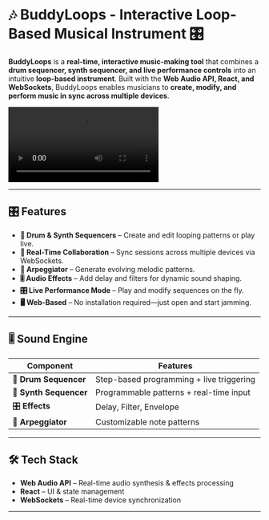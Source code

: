 # 🎶 BuddyLoops - Interactive Loop-Based Musical Instrument 🎛️

**BuddyLoops** is a **real-time, interactive music-making tool** that combines a **drum sequencer, synth sequencer, and live performance controls** into an intuitive **loop-based instrument**. Built with the **Web Audio API, React, and WebSockets**, BuddyLoops enables musicians to **create, modify, and perform music in sync across multiple devices**.

![BuddyLoops Video](/public/images/BuddyLoops.mp4)

---

## 🎛 Features

-   **🎵 Drum & Synth Sequencers** – Create and edit looping patterns or play live.
-   **🔄 Real-Time Collaboration** – Sync sessions across multiple devices via WebSockets.
-   **🎹 Arpeggiator** – Generate evolving melodic patterns.
-   **🎚️ Audio Effects** – Add delay and filters for dynamic sound shaping.
-   **🎛 Live Performance Mode** – Play and modify sequences on the fly.
-   **🖥️ Web-Based** – No installation required—just open and start jamming.

---

## 🎚 Sound Engine

| Component              | Features                                 |
| ---------------------- | ---------------------------------------- |
| 🥁 **Drum Sequencer**  | Step-based programming + live triggering |
| 🎹 **Synth Sequencer** | Programmable patterns + real-time input  |
| 🎛 **Effects**          | Delay, Filter, Envelope                  |
| 🎼 **Arpeggiator**     | Customizable note patterns               |

---

## 🛠 Tech Stack

-   **Web Audio API** – Real-time audio synthesis & effects processing
-   **React** – UI & state management
-   **WebSockets** – Real-time device synchronization

---

